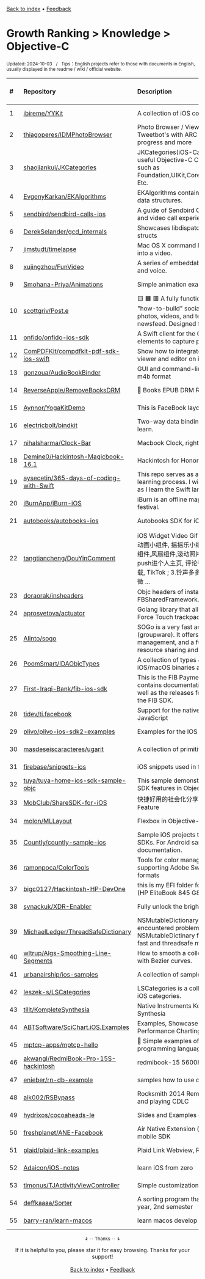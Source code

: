 <a href="https://github.com/GrowingGit/GitHub-English-Top-Charts#github-english-top-charts">Back to index</a> • <a href="/content/docs/feedback.md">Feedback</a>

# Growth Ranking > Knowledge > Objective-C
<sub>Updated: 2024-10-03&nbsp;&nbsp;&nbsp;/&nbsp;&nbsp;&nbsp;Tips：English projects refer to those with documents in English, usually displayed in the readme / wiki / official website.</sub>

|#|Repository|Description|Stars|Average daily growth|Updated|
|:-|:-|:-|:-|:-|:-|
|1|[ibireme/YYKit](https://github.com/ibireme/YYKit)|A collection of iOS components.|13987|3|2024-06-25|
|2|[thiagoperes/IDMPhotoBrowser](https://github.com/thiagoperes/IDMPhotoBrowser)|Photo Browser / Viewer inspired by Facebook's and Tweetbot's with ARC support, swipe-to-dismiss, image progress and more|2712|1|2024-04-11|
|3|[shaojiankui/JKCategories](https://github.com/shaojiankui/JKCategories)|JKCategories(iOS-Categories,Category), a collection of useful Objective-C Categories extending iOS Frameworks such as Foundation,UIKit,CoreData,QuartzCore,CoreLocation,MapKit Etc.|3339|1|2024-05-31|
|4|[EvgenyKarkan/EKAlgorithms](https://github.com/EvgenyKarkan/EKAlgorithms)|EKAlgorithms contains some well known CS algorithms & data structures.|2423|1|2024-09-19|
|5|[sendbird/sendbird-calls-ios](https://github.com/sendbird/sendbird-calls-ios)|A guide of Sendbird Calls SDK for iOS for an engaging voice and video call experience. |13|0|2024-08-13|
|6|[DerekSelander/gcd_internals](https://github.com/DerekSelander/gcd_internals)|Showcases libdispatch lesser known APIs with examples & structs|7|0|2024-05-15|
|7|[jimstudt/timelapse](https://github.com/jimstudt/timelapse)|Mac OS X command line utility to turn a series of images into a video.|54|0|2024-06-19|
|8|[xujingzhou/FunVideo](https://github.com/xujingzhou/FunVideo)|A series of embeddable theme into video, include animation and voice.|22|0|2024-05-03|
|9|[Smohana-Priya/Animations](https://github.com/Smohana-Priya/Animations)|Simple animation examples|2|0|2024-09-26|
|10|[scottgriv/Post.e](https://github.com/scottgriv/Post.e)|🟨 🟧 🟥 A fully functional, multi-programming language, "how-to-build" social media platform example. Share photos, videos, and text, follow others, and enjoy a dynamic newsfeed. Designed for developers ...|3|0|2024-09-11|
|11|[onfido/onfido-ios-sdk](https://github.com/onfido/onfido-ios-sdk)|A Swift client for the Onfido API and a collection of UI elements to capture photos of documents.|100|0|2024-09-26|
|12|[ComPDFKit/compdfkit-pdf-sdk-ios-swift](https://github.com/ComPDFKit/compdfkit-pdf-sdk-ios-swift)|Show how to integrate ComPDFKit PDF SDK to build PDF viewer and editor on iOS & macOS.|14|0|2024-08-19|
|13|[gonzoua/AudioBookBinder](https://github.com/gonzoua/AudioBookBinder)|GUI and command-line utility for converting audiobooks to m4b format|228|0|2024-08-16|
|14|[ReverseApple/RemoveBooksDRM](https://github.com/ReverseApple/RemoveBooksDRM)| Books EPUB DRM Removal|56|0|2024-08-16|
|15|[Aynnor/YogaKitDemo](https://github.com/Aynnor/YogaKitDemo)|This is FaceBook layout Framework YogaKit test demo.|3|0|2024-08-26|
|16|[electricbolt/bindkit](https://github.com/electricbolt/bindkit)|Two-way data binding framework for iOS. Only one API to learn.|13|0|2024-08-11|
|17|[nihalsharma/Clock-Bar](https://github.com/nihalsharma/Clock-Bar)|Macbook   Clock, right on the touch bar|300|0|2024-04-18|
|18|[Demine0/Hackintosh-Magicbook-16.1](https://github.com/Demine0/Hackintosh-Magicbook-16.1)|Hackintosh for Honor Magicbook 16.1 HYM-WXX|4|0|2024-06-30|
|19|[aysecetin/365-days-of-coding-with-Swift](https://github.com/aysecetin/365-days-of-coding-with-Swift)| This repo serves as a resource where I document my Swift learning process. I will share my learnings and projects here as I learn the Swift language and the SwiftUI framework.|3|0|2024-09-16|
|20|[iBurnApp/iBurn-iOS](https://github.com/iBurnApp/iBurn-iOS)|iBurn is an offline map and guide for the Burning Man art festival.|70|0|2024-09-17|
|21|[autobooks/autobooks-ios](https://github.com/autobooks/autobooks-ios)|Autobooks SDK for iOS|4|0|2024-10-01|
|22|[tangtiancheng/DouYinComment](https://github.com/tangtiancheng/DouYinComment)|iOS Widget Video Gif Play Animation 1. gif视频播放小组件, 帧动画小组件, 摇摇乐小组件, 网易云iOS小组件,动态Widget,时钟组件,风扇组件,滚动照片组件; 2.抖音视频转场动画,抖音左滑push进个人主页, 评论手势拖拽效果 , 视频播放, 边下边播, 预加载, TikTok ; 3.铃声多多,上传铃声音频到库乐队(GarageBand) 4.微 ...|568|0|2024-08-07|
|23|[doraorak/insheaders](https://github.com/doraorak/insheaders)|Objc headers of instagram 333.0.4. Along with FBSharedFramework. Uploaded mainly for my own use.|3|0|2024-06-28|
|24|[aprosvetova/actuator](https://github.com/aprosvetova/actuator)|Golang library that allows you to actuate your MacBook Force Touch trackpad|15|0|2024-09-07|
|25|[Alinto/sogo](https://github.com/Alinto/sogo)|SOGo is a very fast and scalable modern collaboration suite (groupware). It offers calendaring, address book management, and a full-featured Webmail client along with resource sharing and permission h ...|1786|0|2024-10-01|
|26|[PoomSmart/IDAObjcTypes](https://github.com/PoomSmart/IDAObjcTypes)|A collection of types & functions definitions useful for iOS/macOS binaries analysis.|325|0|2024-09-15|
|27|[First-Iraqi-Bank/fib-ios-sdk](https://github.com/First-Iraqi-Bank/fib-ios-sdk)|This is the FIB Payment IOS SDK repository and mostly contains documentation around guidelines and policies as well as the releases for the various languages supported by the FIB SDK.|5|0|2024-09-05|
|28|[tidev/ti.facebook](https://github.com/tidev/ti.facebook)|Support for the native Facebook SDK in Titanium using JavaScript|50|0|2024-05-17|
|29|[plivo/plivo-ios-sdk2-examples](https://github.com/plivo/plivo-ios-sdk2-examples)|Examples for the IOS SDK version 2|10|0|2024-04-09|
|30|[masdeseiscaracteres/ugarit](https://github.com/masdeseiscaracteres/ugarit)|A collection of primitive private (now made public) archives|6|0|2024-06-25|
|31|[firebase/snippets-ios](https://github.com/firebase/snippets-ios)|iOS snippets used in firebase.google.com|129|0|2024-06-06|
|32|[tuya/tuya-home-ios-sdk-sample-objc](https://github.com/tuya/tuya-home-ios-sdk-sample-objc)|This sample demonstrates how to use Tuya Smart Home iOS SDK features in Objective-C.|14|0|2024-07-10|
|33|[MobClub/ShareSDK-for-iOS](https://github.com/MobClub/ShareSDK-for-iOS)|快捷好用的社会化分享组件 Convenient SDK for SNS Share Feature|465|0|2024-09-19|
|34|[molon/MLLayout](https://github.com/molon/MLLayout)|Flexbox in Objective-C, using Facebook's css-layout.|251|0|2024-04-09|
|35|[Countly/countly-sample-ios](https://github.com/Countly/countly-sample-ios)|Sample iOS projects to demonstrate how to use Countly SDKs. For Android sample, check Android repository and documentation.|32|0|2024-08-12|
|36|[ramonpoca/ColorTools](https://github.com/ramonpoca/ColorTools)|Tools for color management in Mac OS X and iOS, supporting Adobe Swatch Exchange and NSColorList formats|245|0|2024-08-26|
|37|[bigc0127/Hackintosh-HP-DevOne](https://github.com/bigc0127/Hackintosh-HP-DevOne)|this is my EFI folder for running MacOS on the HP DevOne (HP EliteBook 845 G8)|2|0|2024-07-13|
|38|[synackuk/XDR-Enabler](https://github.com/synackuk/XDR-Enabler)|Fully unlock the brightness of your XDR MacBook, for free.|6|0|2024-08-18|
|39|[MichaelLedger/ThreadSafeDictionary](https://github.com/MichaelLedger/ThreadSafeDictionary)|NSMutableDictionary of iOS is not threadsafe. You may encountered problem when read/write shared NSMutableDictinary from multiple thread. I want to make fast and threadsafe mutable dictionary.|2|0|2024-06-18|
|40|[wltrup/Algs-Smoothing-Line-Segments](https://github.com/wltrup/Algs-Smoothing-Line-Segments)|How to smooth a collection of points by interpolating them with Bezier curves.|2|0|2024-04-07|
|41|[urbanairship/ios-samples](https://github.com/urbanairship/ios-samples)|A collection of samples using the Urban Airship ios-library|25|0|2024-04-30|
|42|[leszek-s/LSCategories](https://github.com/leszek-s/LSCategories)|LSCategories is a collection of useful Foundation and UIKit iOS categories.|12|0|2024-09-03|
|43|[tillt/KompleteSynthesia](https://github.com/tillt/KompleteSynthesia)|Native Instruments Komplete Kontrol Light Guide support for Synthesia|25|0|2024-04-27|
|44|[ABTSoftware/SciChart.iOS.Examples](https://github.com/ABTSoftware/SciChart.iOS.Examples)|Examples, Showcase & Tutorials for SciChart.iOS High Performance Charting Library|160|0|2024-06-10|
|45|[mptcp-apps/mptcp-hello](https://github.com/mptcp-apps/mptcp-hello)|👋 Simple examples of enabling Multipath TCP with different programming languages|14|0|2024-08-15|
|46|[akwangl/RedmiBook-Pro-15S-hackintosh](https://github.com/akwangl/RedmiBook-Pro-15S-hackintosh)|redmibook-15 5600H hackintosh|5|0|2024-09-20|
|47|[enieber/rn-db-example](https://github.com/enieber/rn-db-example)|samples how to use database with react native|6|0|2024-09-12|
|48|[aik002/RSBypass](https://github.com/aik002/RSBypass)|Rocksmith 2014 Remastered Edition dylib patch for loading and playing CDLC|110|0|2024-08-04|
|49|[hydrixos/cocoaheads-le](https://github.com/hydrixos/cocoaheads-le)|Slides and Examples created for Cocoaheads Leipzig|7|0|2024-09-14|
|50|[freshplanet/ANE-Facebook](https://github.com/freshplanet/ANE-Facebook)|Air Native Extension (iOS and Android) for the Facebook mobile SDK|221|0|2024-08-16|
|51|[plaid/plaid-link-examples](https://github.com/plaid/plaid-link-examples)|Plaid Link Webview, ReactNative examples|63|0|2024-04-17|
|52|[Adaicon/iOS-notes](https://github.com/Adaicon/iOS-notes)|learn iOS from zero|4|0|2024-07-14|
|53|[timonus/TJActivityViewController](https://github.com/timonus/TJActivityViewController)|Simple customization for the iOS share sheet.|54|0|2024-09-05|
|54|[deffkaaaa/Sorter](https://github.com/deffkaaaa/Sorter)|A sorting program that was created for KPI Coursework, 1st year, 2nd semester|2|0|2024-05-29|
|55|[barry-ran/learn-macos](https://github.com/barry-ran/learn-macos)|learn macos develop|20|0|2024-08-21|

<div align="center">
    <p><sub>↓ -- Thanks -- ↓</sub></p>
    If it is helpful to you, please star it for easy browsing. Thanks for your support!
</div>

<br/>

<div align="center"><a href="https://github.com/GrowingGit/GitHub-English-Top-Charts#github-english-top-charts">Back to index</a> • <a href="/content/docs/feedback.md">Feedback</a></div>
